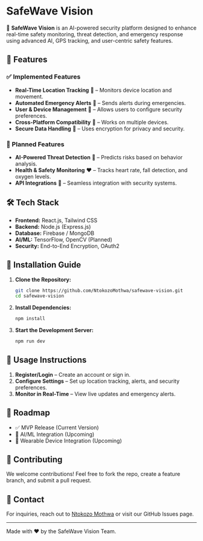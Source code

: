 # SafeWave Vision

🚀 **SafeWave Vision** is an AI-powered security platform designed to enhance real-time safety monitoring, threat detection, and emergency response using advanced AI, GPS tracking, and user-centric safety features.

## 🌟 Features

### ✅ Implemented Features
- **Real-Time Location Tracking** 📍 – Monitors device location and movement.
- **Automated Emergency Alerts** 🚨 – Sends alerts during emergencies.
- **User & Device Management** 🔐 – Allows users to configure security preferences.
- **Cross-Platform Compatibility** 📱 – Works on multiple devices.
- **Secure Data Handling** 🔑 – Uses encryption for privacy and security.

### 🔄 Planned Features
- **AI-Powered Threat Detection** 🤖 – Predicts risks based on behavior analysis.
- **Health & Safety Monitoring** ❤️ – Tracks heart rate, fall detection, and oxygen levels.
- **API Integrations** 🔗 – Seamless integration with security systems.

## 🛠️ Tech Stack
- **Frontend:** React.js, Tailwind CSS
- **Backend:** Node.js (Express.js)
- **Database:** Firebase / MongoDB
- **AI/ML:** TensorFlow, OpenCV (Planned)
- **Security:** End-to-End Encryption, OAuth2

## 🚀 Installation Guide
1. **Clone the Repository:**
   ```bash
   git clone https://github.com/NtokozoMothwa/safewave-vision.git
   cd safewave-vision
   ```
2. **Install Dependencies:**
   ```bash
   npm install
   ```
3. **Start the Development Server:**
   ```bash
   npm run dev
   ```

## 📖 Usage Instructions
1. **Register/Login** – Create an account or sign in.
2. **Configure Settings** – Set up location tracking, alerts, and security preferences.
3. **Monitor in Real-Time** – View live updates and emergency alerts.

## 📌 Roadmap
- ✅ MVP Release (Current Version)
- 🔄 AI/ML Integration (Upcoming)
- 🔄 Wearable Device Integration (Upcoming)

## 🤝 Contributing
We welcome contributions! Feel free to fork the repo, create a feature branch, and submit a pull request.

## 📧 Contact
For inquiries, reach out to [Ntokozo Mothwa](mailto:your-email@example.com) or visit our GitHub Issues page.

---

Made with ❤️ by the SafeWave Vision Team.
